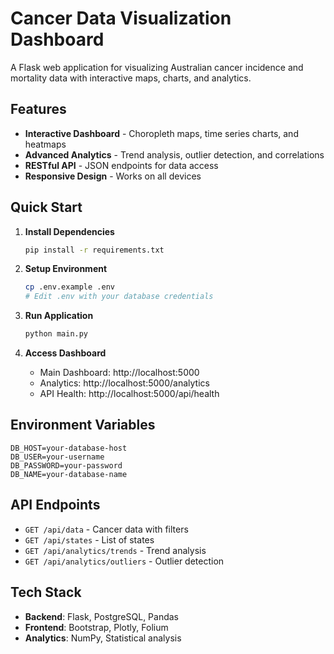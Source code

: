 # Cancer Data Visualization Dashboard

A Flask web application for visualizing Australian cancer incidence and mortality data with interactive maps, charts, and analytics.

## Features

- **Interactive Dashboard** - Choropleth maps, time series charts, and heatmaps
- **Advanced Analytics** - Trend analysis, outlier detection, and correlations
- **RESTful API** - JSON endpoints for data access
- **Responsive Design** - Works on all devices

## Quick Start

1. **Install Dependencies**
   ```bash
   pip install -r requirements.txt
   ```

2. **Setup Environment**
   ```bash
   cp .env.example .env
   # Edit .env with your database credentials
   ```

3. **Run Application**
   ```bash
   python main.py
   ```

4. **Access Dashboard**
   - Main Dashboard: http://localhost:5000
   - Analytics: http://localhost:5000/analytics
   - API Health: http://localhost:5000/api/health

## Environment Variables

```env
DB_HOST=your-database-host
DB_USER=your-username
DB_PASSWORD=your-password
DB_NAME=your-database-name
```

## API Endpoints

- `GET /api/data` - Cancer data with filters
- `GET /api/states` - List of states
- `GET /api/analytics/trends` - Trend analysis
- `GET /api/analytics/outliers` - Outlier detection

## Tech Stack

- **Backend**: Flask, PostgreSQL, Pandas
- **Frontend**: Bootstrap, Plotly, Folium
- **Analytics**: NumPy, Statistical analysis